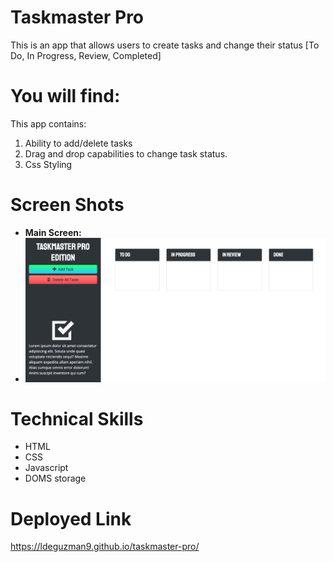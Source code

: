 # Taskmaster Pro

This is an app that allows users to create tasks and change their status [To Do, In Progress, Review, Completed]

# You will find:

This app contains:

1. Ability to add/delete tasks
2. Drag and drop capabilities to change task status.
3. Css Styling

# Screen Shots

- **Main Screen:**
- 
  ![Mainscreen](https://github.com/Ldeguzman9/taskmaster-pro/blob/main/assets/images/Screenshot%202022-01-29%20at%206.28.27%20PM.png?raw=true)

# Technical Skills

- HTML
- CSS
- Javascript
- DOMS storage


# Deployed Link

https://ldeguzman9.github.io/taskmaster-pro/
